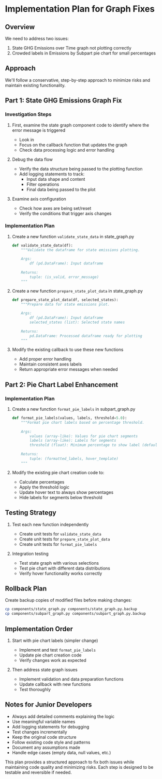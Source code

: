 


          
# Implementation Plan for Graph Fixes

## Overview
We need to address two issues:
1. State GHG Emissions over Time graph not plotting correctly
2. Crowded labels in Emissions by Subpart pie chart for small percentages

## Approach
We'll follow a conservative, step-by-step approach to minimize risks and maintain existing functionality.

## Part 1: State GHG Emissions Graph Fix

### Investigation Steps
1. First, examine the state graph component code to identify where the error message is triggered
   - Look in <mcfile name="state_graph.py" path="components/state_graph.py"></mcfile>
   - Focus on the callback function that updates the graph
   - Check data processing logic and error handling

2. Debug the data flow
   - Verify the data structure being passed to the plotting function
   - Add logging statements to track:
     * Input data shape and content
     * Filter operations
     * Final data being passed to the plot

3. Examine axis configuration
   - Check how axes are being set/reset
   - Verify the conditions that trigger axis changes

### Implementation Plan
1. Create a new function `validate_state_data` in state_graph.py
   ```python
   def validate_state_data(df):
       """Validate the dataframe for state emissions plotting.
       
       Args:
           df (pd.DataFrame): Input dataframe
           
       Returns:
           tuple: (is_valid, error_message)
       """
   ```

2. Create a new function `prepare_state_plot_data` in state_graph.py
   ```python
   def prepare_state_plot_data(df, selected_states):
       """Prepare data for state emissions plot.
       
       Args:
           df (pd.DataFrame): Input dataframe
           selected_states (list): Selected state names
           
       Returns:
           pd.DataFrame: Processed dataframe ready for plotting
       """
   ```

3. Modify the existing callback to use these new functions
   - Add proper error handling
   - Maintain consistent axes labels
   - Return appropriate error messages when needed

## Part 2: Pie Chart Label Enhancement

### Implementation Plan
1. Create a new function `format_pie_labels` in subpart_graph.py
   ```python
   def format_pie_labels(values, labels, threshold=5.0):
       """Format pie chart labels based on percentage threshold.
       
       Args:
           values (array-like): Values for pie chart segments
           labels (array-like): Labels for segments
           threshold (float): Minimum percentage to show label (default: 5.0)
           
       Returns:
           tuple: (formatted_labels, hover_template)
       """
   ```

2. Modify the existing pie chart creation code to:
   - Calculate percentages
   - Apply the threshold logic
   - Update hover text to always show percentages
   - Hide labels for segments below threshold

## Testing Strategy
1. Test each new function independently
   - Create unit tests for `validate_state_data`
   - Create unit tests for `prepare_state_plot_data`
   - Create unit tests for `format_pie_labels`

2. Integration testing
   - Test state graph with various selections
   - Test pie chart with different data distributions
   - Verify hover functionality works correctly

## Rollback Plan
Create backup copies of modified files before making changes:
```bash
cp components/state_graph.py components/state_graph.py.backup
cp components/subpart_graph.py components/subpart_graph.py.backup
```

## Implementation Order
1. Start with pie chart labels (simpler change)
   - Implement and test `format_pie_labels`
   - Update pie chart creation code
   - Verify changes work as expected

2. Then address state graph issues
   - Implement validation and data preparation functions
   - Update callback with new functions
   - Test thoroughly

## Notes for Junior Developers
- Always add detailed comments explaining the logic
- Use meaningful variable names
- Add logging statements for debugging
- Test changes incrementally
- Keep the original code structure
- Follow existing code style and patterns
- Document any assumptions made
- Handle edge cases (empty data, null values, etc.)

This plan provides a structured approach to fix both issues while maintaining code quality and minimizing risks. Each step is designed to be testable and reversible if needed.
        